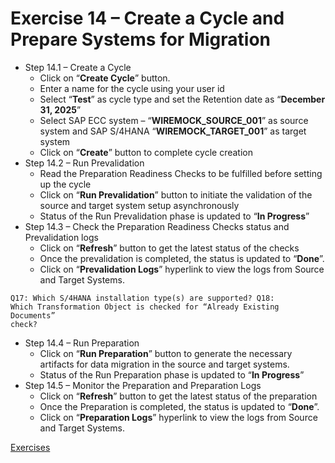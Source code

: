 # Exercise 14 – Create a Cycle and Prepare Systems for Migration

-	Step 14.1 – Create a Cycle
    -	Click on “**Create Cycle**” button.
    -	Enter a name for the cycle using your user id
    -	Select “**Test**” as cycle type and set the Retention date as “**December 31, 2025**”
    -	Select SAP ECC system – “**WIREMOCK_SOURCE_001**” as source system and SAP S/4HANA “**WIREMOCK_TARGET_001**” as target system
    -	Click on “**Create**” button to complete cycle creation
-	Step 14.2 – Run Prevalidation
    -	Read the Preparation Readiness Checks to be fulfilled before setting up the cycle
    -	Click on “**Run Prevalidation**” button to initiate the validation of the source and target system setup asynchronously
    -	Status of the Run Prevalidation phase is updated to “**In Progress**”
-	Step 14.3 – Check the Preparation Readiness Checks status and Prevalidation logs
    -	Click on “**Refresh**” button to get the latest status of the checks
    -	Once the prevalidation is completed, the status is updated to “**Done**”.
    -	Click on “**Prevalidation Logs**” hyperlink to view the logs from Source and Target Systems.

<code>Q17: Which S/4HANA installation type(s) are supported?
Q18: Which Transformation Object is checked for “Already Existing Documents” check?
</code>

-	Step 14.4 – Run Preparation
    -	Click on “**Run Preparation**” button to generate the necessary artifacts for data migration in the source and target systems.
    -	Status of the Run Preparation phase is updated to “**In Progress**”
-	Step 14.5 – Monitor the Preparation and Preparation Logs
    -	Click on “**Refresh**” button to get the latest status of the preparation
    -	Once the Preparation is completed, the status is updated to “**Done**”.
    -	Click on “**Preparation Logs**” hyperlink to view the logs from Source and Target Systems.
 
[Exercises](../README.md#exercises)

